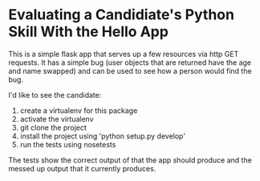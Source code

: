 Evaluating a Candidiate's Python Skill With the Hello App
=========================================================
This is a simple flask app that serves up a few resources via http GET
requests.  It has a simple bug (user objects that are returned have the age
and name swapped) and can be used to see how a person would find the bug.

I'd like to see the candidate:

1.  create a virtualenv for this package
2.  activate the virtualenv
3.  git clone the project
4.  install the project using 'python setup.py develop'
5.  run the tests using nosetests

The tests show the correct output of that the app should produce and
the messed up output that it currently produces.
